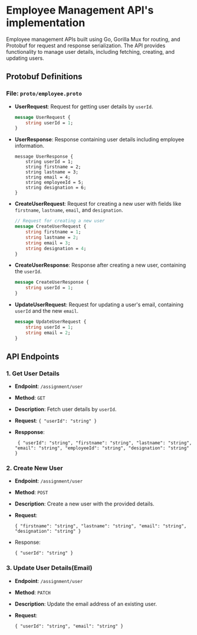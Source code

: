 # Employee Management API's implementation 

Employee management APIs built using Go, Gorilla Mux for routing, and Protobuf for request and response serialization. The API provides functionality to manage user details, including fetching, creating, and updating users.

## Protobuf Definitions

### File: `proto/employee.proto`

- **UserRequest**: Request for getting user details by `userId`.

  ```protobuf
  message UserRequest {
      string userId = 1;
  }
  
  ```

  

- **UserResponse**: Response containing user details including employee information.

  ```
  message UserResponse {
      string userId = 1;
      string firstname = 2;
      string lastname = 3;
      string email = 4;
      string employeeId = 5;
      string designation = 6;
  }
  ```

  

- **CreateUserRequest**: Request for creating a new user with fields like `firstname`, `lastname`, `email`, and `designation`.

  ```protobuf
  // Request for creating a new user
  message CreateUserRequest {
      string firstname = 1;
      string lastname = 2;
      string email = 3;
      string designation = 4;
  }
  
  ```

  

- **CreateUserResponse**: Response after creating a new user, containing the `userId`.

  ```protobuf
  message CreateUserResponse {
      string userId = 1;
  }
  
  ```

  

- **UpdateUserRequest**: Request for updating a user's email, containing `userId` and the new `email`.

  ```protobuf
  message UpdateUserRequest {
      string userId = 1;
      string email = 2;
  }
  ```

  

## API Endpoints

### 1. Get User Details

- **Endpoint**: `/assignment/user`

- **Method**: `GET`

- **Description**: Fetch user details by `userId`.

- **Request**:
   `{
      "userId": "string"
  }`

- **Respponse**:

  ` {
   "userId": "string",
   "firstname": "string",
   "lastname": "string",
   "email": "string",
   "employeeId": "string",
   "designation": "string"
  }`

### 2. Create New User

- **Endpoint**: `/assignment/user`

- **Method**: `POST`

- **Description**: Create a new user with the provided details.

- **Request**:

  `{
      "firstname": "string",
      "lastname": "string",
      "email": "string",
      "designation": "string"
  }`

- Response: 

  `{
      "userId": "string"
  }`

### 3. Update User Details(Email)

- **Endpoint**: `/assignment/user`

- **Method**: `PATCH`

- **Description**: Update the email address of an existing user.

- **Request**:

  `{
      "userId": "string",
      "email": "string"
  }`